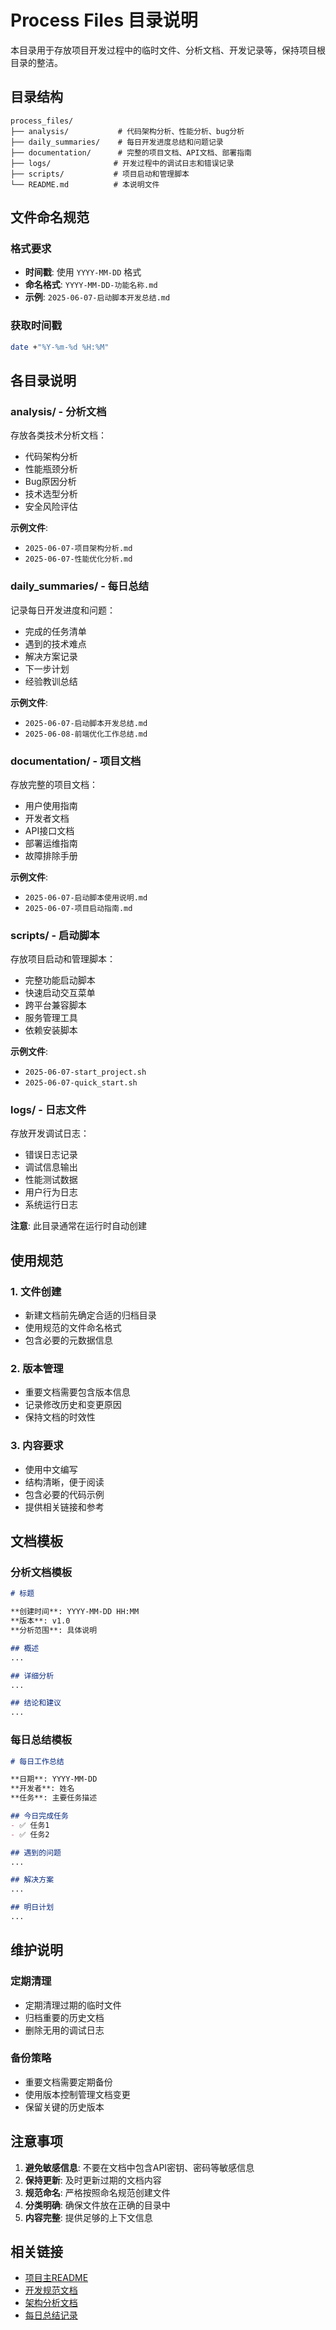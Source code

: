 # Process Files 目录说明

本目录用于存放项目开发过程中的临时文件、分析文档、开发记录等，保持项目根目录的整洁。

## 目录结构

```
process_files/
├── analysis/           # 代码架构分析、性能分析、bug分析
├── daily_summaries/    # 每日开发进度总结和问题记录
├── documentation/      # 完整的项目文档、API文档、部署指南
├── logs/              # 开发过程中的调试日志和错误记录
├── scripts/           # 项目启动和管理脚本
└── README.md          # 本说明文件
```

## 文件命名规范

### 格式要求
- **时间戳**: 使用 `YYYY-MM-DD` 格式
- **命名格式**: `YYYY-MM-DD-功能名称.md`
- **示例**: `2025-06-07-启动脚本开发总结.md`

### 获取时间戳
```bash
date +"%Y-%m-%d %H:%M"
```

## 各目录说明

### analysis/ - 分析文档
存放各类技术分析文档：
- 代码架构分析
- 性能瓶颈分析  
- Bug原因分析
- 技术选型分析
- 安全风险评估

**示例文件**:
- `2025-06-07-项目架构分析.md`
- `2025-06-07-性能优化分析.md`

### daily_summaries/ - 每日总结
记录每日开发进度和问题：
- 完成的任务清单
- 遇到的技术难点
- 解决方案记录
- 下一步计划
- 经验教训总结

**示例文件**:
- `2025-06-07-启动脚本开发总结.md`
- `2025-06-08-前端优化工作总结.md`

### documentation/ - 项目文档
存放完整的项目文档：
- 用户使用指南
- 开发者文档
- API接口文档
- 部署运维指南
- 故障排除手册

**示例文件**:
- `2025-06-07-启动脚本使用说明.md`
- `2025-06-07-项目启动指南.md`

### scripts/ - 启动脚本
存放项目启动和管理脚本：
- 完整功能启动脚本
- 快速启动交互菜单
- 跨平台兼容脚本
- 服务管理工具
- 依赖安装脚本

**示例文件**:
- `2025-06-07-start_project.sh`
- `2025-06-07-quick_start.sh`

### logs/ - 日志文件
存放开发调试日志：
- 错误日志记录
- 调试信息输出
- 性能测试数据
- 用户行为日志
- 系统运行日志

**注意**: 此目录通常在运行时自动创建

## 使用规范

### 1. 文件创建
- 新建文档前先确定合适的归档目录
- 使用规范的文件命名格式
- 包含必要的元数据信息

### 2. 版本管理
- 重要文档需要包含版本信息
- 记录修改历史和变更原因
- 保持文档的时效性

### 3. 内容要求
- 使用中文编写
- 结构清晰，便于阅读
- 包含必要的代码示例
- 提供相关链接和参考

## 文档模板

### 分析文档模板
```markdown
# 标题

**创建时间**: YYYY-MM-DD HH:MM
**版本**: v1.0
**分析范围**: 具体说明

## 概述
...

## 详细分析
...

## 结论和建议
...
```

### 每日总结模板
```markdown
# 每日工作总结

**日期**: YYYY-MM-DD
**开发者**: 姓名
**任务**: 主要任务描述

## 今日完成任务
- ✅ 任务1
- ✅ 任务2

## 遇到的问题
...

## 解决方案
...

## 明日计划
...
```

## 维护说明

### 定期清理
- 定期清理过期的临时文件
- 归档重要的历史文档
- 删除无用的调试日志

### 备份策略
- 重要文档需要定期备份
- 使用版本控制管理文档变更
- 保留关键的历史版本

## 注意事项

1. **避免敏感信息**: 不要在文档中包含API密钥、密码等敏感信息
2. **保持更新**: 及时更新过期的文档内容
3. **规范命名**: 严格按照命名规范创建文件
4. **分类明确**: 确保文件放在正确的目录中
5. **内容完整**: 提供足够的上下文信息

## 相关链接

- [项目主README](../README_ZH.md)
- [开发规范文档](./documentation/)
- [架构分析文档](./analysis/)
- [每日总结记录](./daily_summaries/)
